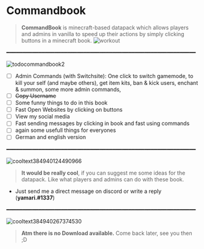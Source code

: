 # Commandbook
> **__CommandBook__** is minecraft-based datapack which allows players and admins in vanilla to speed up their actions by simply clicking buttons in a minecraft book.
![workout](https://user-images.githubusercontent.com/84765891/119454009-506bea80-bd38-11eb-9db9-7ffb02300ab4.jpg)

━━━━━━━━━━━━━━━━━━━━━━━━━━━━━━━━━━━━━━━━━━━━━━━━━━━━━━━━━━━

 ![todocommandbook2](https://user-images.githubusercontent.com/84765891/119454988-75ad2880-bd39-11eb-9a25-45663f886c16.png)
- [ ] Admin Commands (with Switchsite): One click to switch gamemode, to kill your self (and maybe others), get item kits, ban & kick users, enchant & summon, some more admin commands,
- [ ] ~~Copy Username~~
- [ ] Some funny things to do in this book
- [ ] Fast Open Websites by clicking on buttons
- [ ] View my social media
- [ ] Fast sending messages by clicking in book and fast using commands
- [ ] again some usefull things for everyones
- [ ] German and english version

━━━━━━━━━━━━━━━━━━━━━━━━━━━━━━━━━━━━━━━━━━━━━━━━━━━━━━━━━━━

![cooltext384940124490966](https://user-images.githubusercontent.com/84765891/119456126-a0e44780-bd3a-11eb-8e4e-30230525be50.png)
> **It would be really cool**, if you can suggest me some ideas for the datapack. Like what players and admins can do with these book.
- Just send me a direct message on discord or write a reply (**yamari.#1337**)

━━━━━━━━━━━━━━━━━━━━━━━━━━━━━━━━━━━━━━━━━━━━━━━━━━━━━━━━━━━

![cooltext384940267374530](https://user-images.githubusercontent.com/84765891/119456591-1c45f900-bd3b-11eb-96b1-3bdc262dc1ae.png)
> **Atm there is no Download available.** Come back later, see you then ;D 
